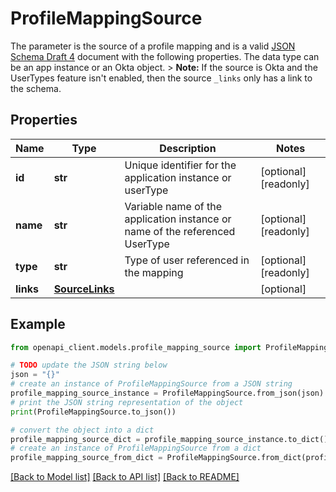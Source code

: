 # ProfileMappingSource

The parameter is the source of a profile mapping and is a valid [JSON Schema Draft 4](https://datatracker.ietf.org/doc/html/draft-zyp-json-schema-04) document with the following properties. The data type can be an app instance or an Okta object.  > **Note:** If the source is Okta and the UserTypes feature isn't enabled, then the source `_links` only has a link to the schema.

## Properties

Name | Type | Description | Notes
------------ | ------------- | ------------- | -------------
**id** | **str** | Unique identifier for the application instance or userType | [optional] [readonly] 
**name** | **str** | Variable name of the application instance or name of the referenced UserType | [optional] [readonly] 
**type** | **str** | Type of user referenced in the mapping | [optional] [readonly] 
**links** | [**SourceLinks**](SourceLinks.md) |  | [optional] 

## Example

```python
from openapi_client.models.profile_mapping_source import ProfileMappingSource

# TODO update the JSON string below
json = "{}"
# create an instance of ProfileMappingSource from a JSON string
profile_mapping_source_instance = ProfileMappingSource.from_json(json)
# print the JSON string representation of the object
print(ProfileMappingSource.to_json())

# convert the object into a dict
profile_mapping_source_dict = profile_mapping_source_instance.to_dict()
# create an instance of ProfileMappingSource from a dict
profile_mapping_source_from_dict = ProfileMappingSource.from_dict(profile_mapping_source_dict)
```
[[Back to Model list]](../README.md#documentation-for-models) [[Back to API list]](../README.md#documentation-for-api-endpoints) [[Back to README]](../README.md)


